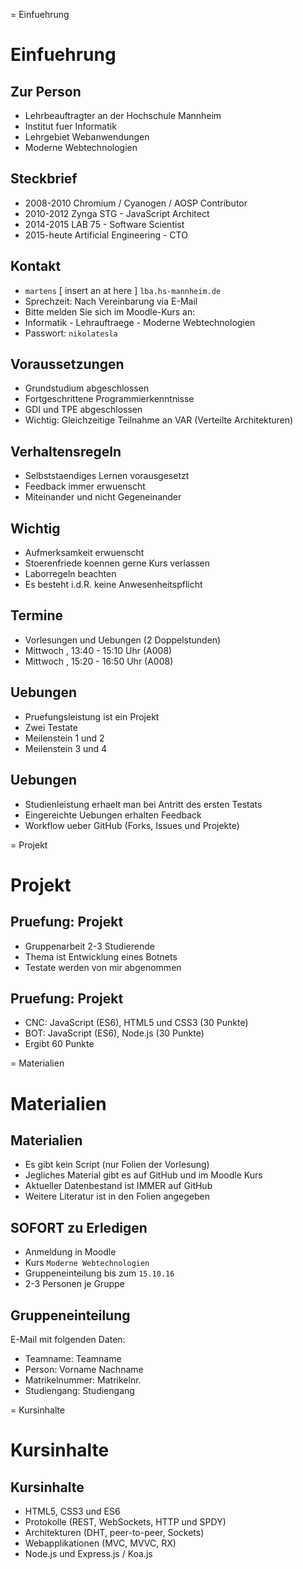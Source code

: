 
= Einfuehrung

# Einfuehrung

## Zur Person

- Lehrbeauftragter an der Hochschule Mannheim
- Institut fuer Informatik
- Lehrgebiet Webanwendungen
- Moderne Webtechnologien

## Steckbrief

- 2008-2010  Chromium / Cyanogen / AOSP Contributor
- 2010-2012  Zynga STG - JavaScript Architect
- 2014-2015  LAB 75 - Software Scientist
- 2015-heute Artificial Engineering - CTO

## Kontakt

- `martens` [ insert an at here ] `lba.hs-mannheim.de`
- Sprechzeit: Nach Vereinbarung via E-Mail
- Bitte melden Sie sich im Moodle-Kurs an:
- Informatik - Lehrauftraege - Moderne Webtechnologien
- Passwort: `nikolatesla`

## Voraussetzungen

- Grundstudium abgeschlossen
- Fortgeschrittene Programmierkenntnisse
- GDI und TPE abgeschlossen
- Wichtig: Gleichzeitige Teilnahme an VAR (Verteilte Architekturen)

## Verhaltensregeln

- Selbststaendiges Lernen vorausgesetzt
- Feedback immer erwuenscht
- Miteinander und nicht Gegeneinander

## Wichtig

- Aufmerksamkeit erwuenscht
- Stoerenfriede koennen gerne Kurs verlassen
- Laborregeln beachten
- Es besteht i.d.R. keine Anwesenheitspflicht

## Termine

- Vorlesungen und Uebungen (2 Doppelstunden)
- Mittwoch , 13:40 - 15:10 Uhr (A008)
- Mittwoch , 15:20 - 16:50 Uhr (A008)

## Uebungen

- Pruefungsleistung ist ein Projekt
- Zwei Testate
- Meilenstein 1 und 2
- Meilenstein 3 und 4

## Uebungen

- Studienleistung erhaelt man bei Antritt des ersten Testats
- Eingereichte Uebungen erhalten Feedback
- Workflow ueber GitHub (Forks, Issues und Projekte)



= Projekt

# Projekt

## Pruefung: Projekt

- Gruppenarbeit 2-3 Studierende
- Thema ist Entwicklung eines Botnets
- Testate werden von mir abgenommen

## Pruefung: Projekt

- CNC: JavaScript (ES6), HTML5 und CSS3 (30 Punkte)
- BOT: JavaScript (ES6), Node.js (30 Punkte)
- Ergibt 60 Punkte



= Materialien

# Materialien

## Materialien

- Es gibt kein Script (nur Folien der Vorlesung)
- Jegliches Material gibt es auf GitHub und im Moodle Kurs
- Aktueller Datenbestand ist IMMER auf GitHub
- Weitere Literatur ist in den Folien angegeben

## SOFORT zu Erledigen

- Anmeldung in Moodle
- Kurs `Moderne Webtechnologien`
- Gruppeneinteilung bis zum `15.10.16`
- 2-3 Personen je Gruppe

## Gruppeneinteilung

E-Mail mit folgenden Daten:

- Teamname: Teamname
- Person: Vorname Nachname
- Matrikelnummer: Matrikelnr.
- Studiengang: Studiengang



= Kursinhalte

# Kursinhalte

## Kursinhalte

- HTML5, CSS3 und ES6
- Protokolle (REST, WebSockets, HTTP und SPDY)
- Architekturen (DHT, peer-to-peer, Sockets)
- Webapplikationen (MVC, MVVC, RX)
- Node.js und Express.js / Koa.js

